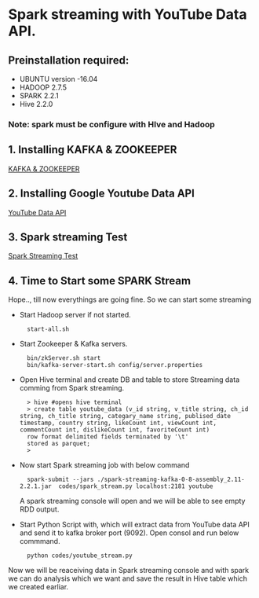 # Spark streaming with YouTube Data API. 

## Preinstallation required:
* UBUNTU version -16.04
* HADOOP 2.7.5
* SPARK 2.2.1
* Hive 2.2.0

### Note: spark must be configure with HIve and Hadoop 

## 1. Installing KAFKA & ZOOKEEPER 
[KAFKA & ZOOKEEPER ](/docs/Insatalling_kafka_and_zookeer.md
)

## 2. Installing Google Youtube Data API
[YouTube Data API](/docs/Setting_up_YouTube_DATA_api.md
)
## 3. Spark streaming Test
[Spark Streaming Test](/docs/Spark_stream_testing.md
)
## 4. Time to Start some SPARK Stream
<p> Hope.., till now everythings are going fine. So we can start some streaming</p>

* Start Hadoop server if not started.
    
        start-all.sh
* Start Zookeeper & Kafka servers.
        
        bin/zkServer.sh start
        bin/kafka-server-start.sh config/server.properties

* Open Hive terminal and create DB and table to store Streaming data comming from Spark streaming.

        > hive #opens hive terminal
        > create table youtube_data (v_id string, v_title string, ch_id string, ch_title string, categary_name string, publised_date timestamp, country string, likeCount int, viewCount int, commentCount int, dislikeCount int, favoriteCount int)
        row format delimited fields terminated by '\t' 
        stored as parquet;
        >


* Now start Spark streaming job with below command
    
        spark-submit --jars ./spark-streaming-kafka-0-8-assembly_2.11-2.2.1.jar  codes/spark_stream.py localhost:2181 youtube

    A spark streaming console will open and we will be able to see empty RDD output.


* Start Python Script with, which will extract data from YouTube data API  and send it to kafka broker port (9092).
Open consol and run below commmand.

        python codes/youtube_stream.py

Now we will be reaceiving data in Spark streaming console and with spark we can do analysis which we want and save the result in Hive table which we created earliar.




